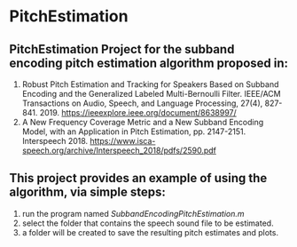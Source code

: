 # PitchEstimation
## PitchEstimation Project for the subband encoding pitch estimation algorithm proposed in: 
 1. Robust Pitch Estimation and Tracking for Speakers Based on Subband
   Encoding and the Generalized Labeled Multi-Bernoulli Filter. 
   IEEE/ACM Transactions on Audio, Speech, and Language Processing, 27(4),
   827-841. 2019. https://ieeexplore.ieee.org/document/8638997/
 2. A New Frequency Coverage Metric and a New Subband Encoding Model, with
   an Application in Pitch Estimation, pp. 2147-2151. Interspeech 2018. 
   https://www.isca-speech.org/archive/Interspeech_2018/pdfs/2590.pdf
   
## This project provides an example of using the algorithm, via simple steps:  
 1. run the program named _SubbandEncodingPitchEstimation.m_  
 2. select the folder that contains the speech sound file to be estimated. 
 3. a folder will be created to save the resulting pitch estimates and plots. 
